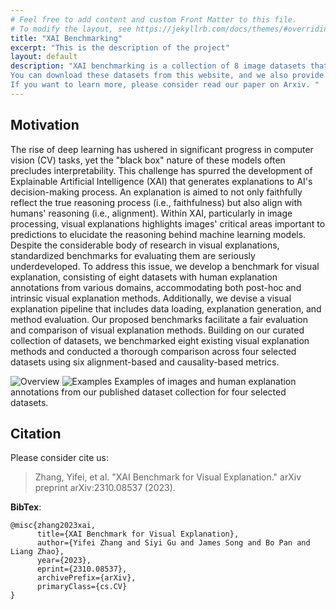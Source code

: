 ```yaml
---
# Feel free to add content and custom Front Matter to this file.
# To modify the layout, see https://jekyllrb.com/docs/themes/#overriding-theme-defaults
title: "XAI Benchmarking"
excerpt: "This is the description of the project"
layout: default
description: "XAI benchmarking is a collection of 8 image datasets that covers a variety of fields and aims to provide standardized benchmarks for visual explanation of Explainable AI (XAI). 
You can download these datasets from this website, and we also provide a user-friendly API with a quick start guide. 
If you want to learn more, please consider read our paper on Arxiv. "
---
```


## Motivation
The rise of deep learning has ushered in significant progress in computer vision (CV) tasks, yet the "black box" nature of these models often precludes interpretability. This challenge has spurred the development of Explainable Artificial Intelligence (XAI) that generates explanations to AI's decision-making process. An explanation is aimed to not only faithfully reflect the true reasoning process (i.e., faithfulness) but also align with humans' reasoning (i.e., alignment). Within XAI, particularly in image processing, visual explanations highlights images' critical areas important to predictions to elucidate the reasoning behind machine learning models. Despite the considerable body of research in visual explanations, standardized benchmarks for evaluating them are seriously underdeveloped. To address this issue, we develop a benchmark for visual explanation, consisting of eight datasets with human explanation annotations from various domains, accommodating both post-hoc and intrinsic visual explanation methods. Additionally, we devise a visual explanation pipeline that includes data loading, explanation generation, and method evaluation. Our proposed benchmarks facilitate a fair evaluation and comparison of visual explanation methods. Building on our curated collection of datasets, we benchmarked eight existing visual explanation methods and conducted a thorough comparison across four selected datasets using six alignment-based and causality-based metrics.
<!-- The rise of deep learning algorithms has led to significant advancements in computer vision tasks, 
but their "black box" nature has raised concerns regarding interpretability. 
Explainable AI (XAI) has emerged as a critical area of research aiming to open this "black box", 
and shed light on the decision-making process of AI models. 
Visual explanations, as a subset of Explainable Artificial Intelligence (XAI), 
provide intuitive insights into the decision-making processes of AI models handling visual data by highlighting influential areas in an input image. 
Despite extensive research conducted on visual explanations, 
the availability of corresponding real-world datasets with ground truth explanations is scarce in the context of image data. 
To bridge this gap, we introduce an XAI Benchmark comprising a datasets collection from diverse topics 
that provide both class labels and corresponding explanation annotations for images. 
We have processed data from diverse domains to align with our unified visual explanation framework. 
We introduce a comprehensive Visual Explanation pipeline, 
which integrates data loading, preprocessing, experimental setup, and model evaluation processes. 
This structure enables researchers to conduct fair comparisons of various visual explanation techniques. 
In addition, we provide a comprehensive review of over 10 evaluation methods for visual explanation to assist researchers in effectively utilizing our dataset collection. 
To further assess the performance of existing visual explanation methods, we conduct experiments on selected datasets using various evaluation metrics. 
We envision this benchmark could facilitate the advancement of visual explanation models. -->

<img src="/xaibenchmarking/images/overview.jpg" alt="Overview">

<img src="/xaibenchmarking/images/examples.png" alt="Examples">
Examples of images and human explanation annotations from our published dataset collection for four selected datasets.

## Citation
Please consider cite us: 

> Zhang, Yifei, et al. "XAI Benchmark for Visual Explanation." arXiv preprint arXiv:2310.08537 (2023).

**BibTex**: 
```
@misc{zhang2023xai,
      title={XAI Benchmark for Visual Explanation}, 
      author={Yifei Zhang and Siyi Gu and James Song and Bo Pan and Liang Zhao},
      year={2023},
      eprint={2310.08537},
      archivePrefix={arXiv},
      primaryClass={cs.CV}
}
```
